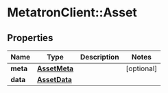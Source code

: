 # MetatronClient::Asset

## Properties
Name | Type | Description | Notes
------------ | ------------- | ------------- | -------------
**meta** | [**AssetMeta**](AssetMeta.md) |  | [optional] 
**data** | [**AssetData**](AssetData.md) |  | 


